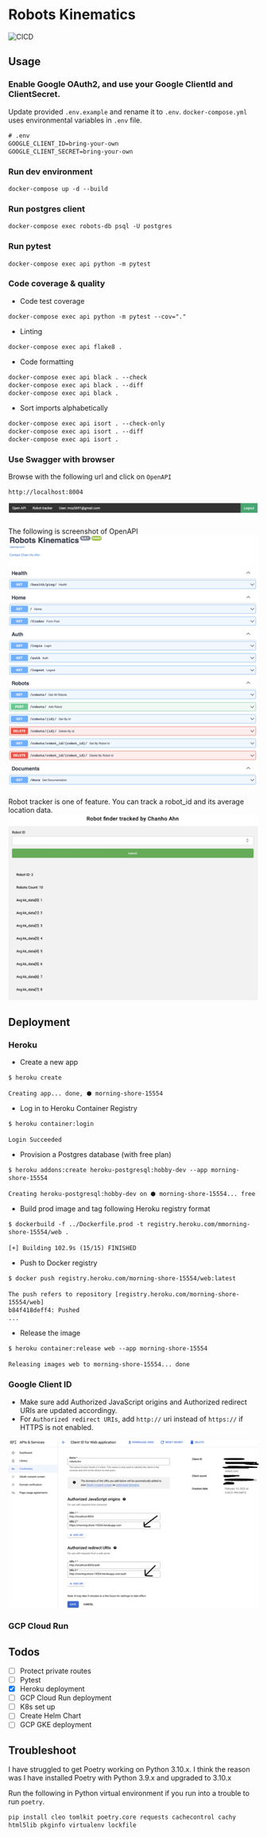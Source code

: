 # Robots Kinematics
![CICD](https://github.com/moz5691/robots-kin/actions/workflows/main.yml/badge.svg)


## Usage

### Enable Google OAuth2, and use your Google ClientId and ClientSecret.  
Update provided ```.env.example``` and rename it to ```.env```.  ```docker-compose.yml``` uses environmental variables in ```.env``` file.

```
# .env 
GOOGLE_CLIENT_ID=bring-your-own
GOOGLE_CLIENT_SECRET=bring-your-own
```

### Run dev environment
```shell
docker-compose up -d --build
```

### Run postgres client
```shell
docker-compose exec robots-db psql -U postgres
```

### Run pytest
```shell
docker-compose exec api python -m pytest 
```

### Code coverage & quality
- Code test coverage
```shell
docker-compose exec api python -m pytest --cov="."
```

- Linting
```shell
docker-compose exec api flake8 .
```

- Code formatting
```shell
docker-compose exec api black . --check
docker-compose exec api black . --diff
docker-compose exec api black .
```

- Sort imports alphabetically
```shell
docker-compose exec api isort . --check-only
docker-compose exec api isort . --diff
docker-compose exec api isort .
```

### Use Swagger with browser
Browse with the following url and click on ```OpenAPI```
```shell
http://localhost:8004
```
![nav_bar](img/nav_bar.png)

The following is screenshot of OpenAPI
![openapi](img/openapi.png)

Robot tracker is one of feature.  You can track a robot_id and its average location data.
![tracker](img/tracker.png)


## Deployment

### Heroku

- Create a new app
```shell
$ heroku create

Creating app... done, ⬢ morning-shore-15554
```
- Log in to Heroku Container Registry
```shell
$ heroku container:login                            

Login Succeeded 
```

- Provision a Postgres database (with free plan)
```shell
$ heroku addons:create heroku-postgresql:hobby-dev --app morning-shore-15554

Creating heroku-postgresql:hobby-dev on ⬢ morning-shore-15554... free
```

- Build prod image and tag following Heroku registry format
```shell
$ dockerbuild -f ../Dockerfile.prod -t registry.heroku.com/mmorning-shore-15554/web .

[+] Building 102.9s (15/15) FINISHED
```

- Push to Docker registry
```shell
$ docker push registry.heroku.com/morning-shore-15554/web:latest

The push refers to repository [registry.heroku.com/morning-shore-15554/web]
b84f418deff4: Pushed 
...
```

- Release the image
```shell
$ heroku container:release web --app morning-shore-15554

Releasing images web to morning-shore-15554... done

```

### Google Client ID 
- Make sure add Authorized JavaScript origins and Authorized redirect URIs are updated accordingy.
- For ```Authorized redirect URIs```, add ```http://``` uri instead of ```https://``` if HTTPS is not enabled.

![gc_credential](img/gcp_credential.png)


### GCP Cloud Run




## Todos

- [ ] Protect private routes
- [ ] Pytest
- [x] Heroku deployment
- [ ] GCP Cloud Run deployment
- [ ] K8s set up
- [ ] Create Helm Chart
- [ ] GCP GKE deployment

## Troubleshoot

I have struggled to get Poetry working on Python 3.10.x. I think the reason was I have installed Poetry with Python 3.9.x and upgraded to 3.10.x

Run the following in Python virtual environment if you run into a trouble to run ```poetry```.
```shell
pip install cleo tomlkit poetry.core requests cachecontrol cachy html5lib pkginfo virtualenv lockfile
```


